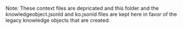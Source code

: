 Note: These context files are depricated and this folder and the knowledgeobject.jsonld and ko.jsonld files are kept here in favor of the legacy knowledge objects that are created.
